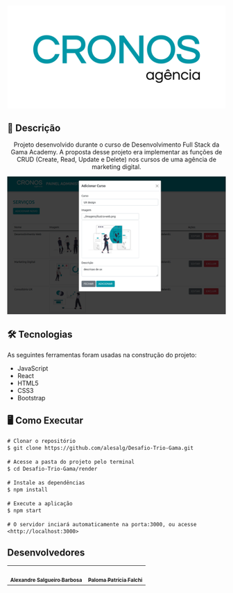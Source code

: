 <img src="render/public/imagens/CRONOS-logo.png" alt="Agência CRONOS"/>

## 📝 Descrição

<p align="center">Projeto desenvolvido durante o curso de Desenvolvimento Full Stack da Gama Academy. A proposta desse projeto era implementar as funções de CRUD (Create, Read, Update e Delete) nos cursos de uma agência de marketing digital.</p>

<img src="render/public/imagens/pagina-adicionar.png" alt="Agência CRONOS"/>

## 🛠 Tecnologias

As seguintes ferramentas foram usadas na construção do projeto:

- JavaScript 
- React
- HTML5
- CSS3
- Bootstrap

## 🖥️ Como Executar


```
# Clonar o repositório
$ git clone https://github.com/alesalg/Desafio-Trio-Gama.git

# Acesse a pasta do projeto pelo terminal
$ cd Desafio-Trio-Gama/render

# Instale as dependências
$ npm install

# Execute a aplicação
$ npm start

# O servidor inciará automaticamente na porta:3000, ou acesse <http://localhost:3000>
```

## Desenvolvedores


<table>
  <tr>
    <td align="center"><a href="https://github.com/alesalg"><img style="border-radius: 50%;" src="https://avatars.githubusercontent.com/u/73660994?v=4" width="100px;" alt=""/><br /><sub><b>Alexandre Salgueiro Barbosa</b></sub></a><br/></a></td>
    <td align="center"><a href="https://github.com/palomapfalchi"><img style="border-radius: 50%;" src="https://avatars.githubusercontent.com/u/85750919?v=4" width="100px;" alt=""/><br /><sub><b>Paloma Patrícia Falchi</b></sub></a><br /></a></td>

  </tr>
</table>

